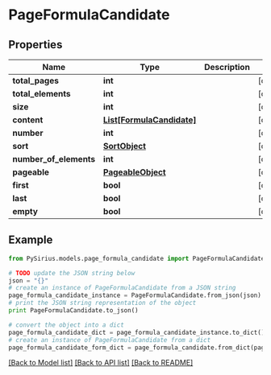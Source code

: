 # PageFormulaCandidate


## Properties

Name | Type | Description | Notes
------------ | ------------- | ------------- | -------------
**total_pages** | **int** |  | [optional] 
**total_elements** | **int** |  | [optional] 
**size** | **int** |  | [optional] 
**content** | [**List[FormulaCandidate]**](FormulaCandidate.md) |  | [optional] 
**number** | **int** |  | [optional] 
**sort** | [**SortObject**](SortObject.md) |  | [optional] 
**number_of_elements** | **int** |  | [optional] 
**pageable** | [**PageableObject**](PageableObject.md) |  | [optional] 
**first** | **bool** |  | [optional] 
**last** | **bool** |  | [optional] 
**empty** | **bool** |  | [optional] 

## Example

```python
from PySirius.models.page_formula_candidate import PageFormulaCandidate

# TODO update the JSON string below
json = "{}"
# create an instance of PageFormulaCandidate from a JSON string
page_formula_candidate_instance = PageFormulaCandidate.from_json(json)
# print the JSON string representation of the object
print PageFormulaCandidate.to_json()

# convert the object into a dict
page_formula_candidate_dict = page_formula_candidate_instance.to_dict()
# create an instance of PageFormulaCandidate from a dict
page_formula_candidate_form_dict = page_formula_candidate.from_dict(page_formula_candidate_dict)
```
[[Back to Model list]](../README.md#documentation-for-models) [[Back to API list]](../README.md#documentation-for-api-endpoints) [[Back to README]](../README.md)


